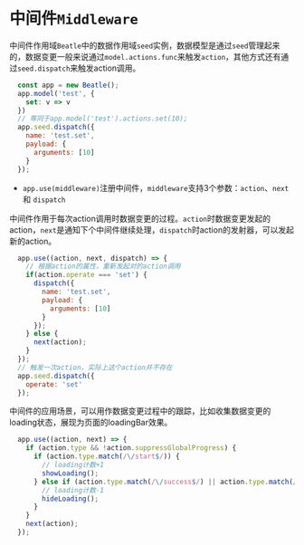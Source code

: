# 中间件`Middleware`
中间件作用域`Beatle`中的数据作用域`seed`实例，数据模型是通过`seed`管理起来的，数据变更一般来说通过`model.actions.func`来触发`action`，其他方式还有通过`seed.dispatch`来触发action调用。

```javascript
  const app = new Beatle();
  app.model('test', {
    set: v => v
  })
  // 等同于app.model('test').actions.set(10);
  app.seed.dispatch({
    name: 'test.set',
    payload: {
      arguments: [10]
    }
  });
```
+ `app.use(middleware)`注册中间件，`middleware`支持3个参数：`action`、`next` 和 `dispatch`

中间件作用于每次action调用时数据变更的过程。`action`时数据变更发起的action，`next`是通知下个中间件继续处理，`dispatch`时action的发射器，可以发起新的action。

```javascript
  app.use((action, next, dispatch) => {
    // 根据action的属性，重新发起对的action调用
    if(action.operate === 'set') {
      dispatch({
        name: 'test.set',
        payload: {
          arguments: [10]
        }
      });
    } else {
      next(action);
    }
  });
  // 触发一次action，实际上这个action并不存在
  app.seed.dispatch({
    operate: 'set'
  });
```

中间件的应用场景，可以用作数据变更过程中的跟踪，比如收集数据变更的loading状态，展现为页面的loadingBar效果。

```javascript
  app.use((action, next) => {
    if (action.type && !action.suppressGlobalProgress) {
      if (action.type.match(/\/start$/)) {
        // loading计数+1
        showLoading();
      } else if (action.type.match(/\/success$/) || action.type.match(/\/error$/)) {
        // loading计数-1
        hideLoading();
      }
    }
    next(action);
  });
```